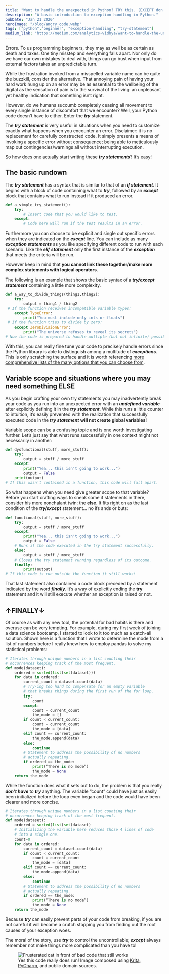 ```yaml
---
title: "Want to handle the unexpected in Python? TRY this. (EXCEPT don’t abuse it)"
description: "A basic introduction to exception handling in Python."
pubDate: "Jan 21 2020"
heroImage: "/blog/angry_code.webp"
tags: ["python","beginner", "exception-handling", "try-statement"]
medium_link: "https://medium.com/analytics-vidhya/want-to-handle-the-unexpected-in-python-try-this-except-dont-abuse-it-169da40700c3"
---
```


Errors. To us programming beginners, they may as well be as certain as death and taxes. One tiny misstep and everything falls apart. Nor only do we have our own mistakes to deal with, things can go bust when input from external factors takes an unpredictable turn.

While the frustration invoked from a misspelled variable name can be quite the buzzkill, consider the alternative. That annoying pain of having your hard work hung up on an error may be as essential to the wellbeing of the digital as the sensation of pain is to the survival of the living: an unpleasant yet healthy indication that something isn’t right.

However, do we humans succumb completely ceasing all movement to every single instance of discomfort that we encounter? Well, your Python code doesn’t have to either. Enter the **_try_** statement.

The **_try statement_** is very useful in situations when you need to customize exactly what happens when you encounter an error. Disclaimer: it is no replacement for carefully constructed code. It simply presents a means of invoking a specific error without consequence; being able to meticulously map out contingencies/warnings all without interrupting execution.

So how does one actually start writing these **_try statements_**? It’s easy!

## The basic rundown

The **_try statement_** has a syntax that is similar to that of an **_if statement_**. It begins with a block of code containing what to **_try_**, followed by an **_except_** block that contains what to run instead if it produced an error.

```python
def a_simple_try_statement():
    try:
        # Insert code that you would like to test.
    except:
        # Code here will run if the test results in an error.
```

Furthermore you can choose to be explicit and single out specific errors when they are indicated on the **_except_** line. You can include as many **_exception statements_** as you like specifying different code to run with each scenario. Like the **_elif_** **_statement_** only the first instance of the **_exception_** that meets the criteria will be run.

However keep in mind that **you cannot link these together/make more complex statements with logical operators**.

The following is an example that shows the basic syntax of a **_try/except statement_** containing a little more complexity.

```python
def a_way_to_divide_things(thing1,thing2):
    try:
        output = thing1 / thing2
 # If the function receives incompatible variable types:
    except TypeError:
        print("You must include only ints or floats")
 # If the function tries to divide by zero:
    except ZeroDivisionError:
        print("The universe refuses to reveal its secrets")
# Now the code is prepared to handle multiple (but not infinite) possibilities.
```

With this, you can really fine tune your code to precisely handle errors since the Python library is able to distinguish among a multitude of **_exceptions_**. This is only scratching the surface and it is worth referencing [more comprehensive lists of the many options that you can choose from](https://www.tutorialsteacher.com/python/error-types-in-python).

## Variable scope and situations where you may need something ELSE

As you begin crafting your own try statements you may inadvertently break your code as you run into an unexpected error with an **_undefined variable_** after explicitly defining it in the **_try statement_**. While this runs a little counter to intuition, it’s easily prevented with the realization that successfully executed code in the **_try statement_** **will not create global variables**!

Variable scope can be a confusing topic and is one worth investigating further. Let’s just say that what runs successfully in one context might not necessarily in another:

```python
def dysfunctional(stuff, more_stuff):
    try:
        output = stuff / more_stuff
    except:
        print("Yea... this isn't going to work...")
        output = False
    print(output)
# If this wasn't contained in a function, this code will fall apart.
```

So what happens when you need give greater scope to that variable? Before you start crafting ways to sneak some if statements in there, consider his more nonchalant twin: the **else**. It fits right on as the last condition of the **_try/except_** statement… no ifs ands or buts:

```python
def functional(stuff, more_stuff):
    try:
        output = stuff / more_stuff
    except:
        print("Yea... this isn't going to work...")
        output = False
    # Runs if the code executed in the try statement successfully.
    else:
        output = stuff / more_stuff
    # Closes the try statement running regardless of its outcome.
    finally:
        print(output)
# If this code is run outside the function it still works!
```

That last statement also contained a code block preceded by a statement indicated by the word **_finally_**. It’s a way of explicitly ending the **try** statement and it will still execute whether an exception is raised or not.

## ↑FINALLY↓

Of course as with any new tool, the potential for bad habits is there and overuse can be very tempting. For example, during my first week of joining a data science bootcamp, I started to look to it too much as a catch-all solution. Shown here is a function that I wrote to determine the mode from a list of numbers before I really knew how to employ pandas to solve my statistical problems:

```python
# Iterates through unique numbers in a list counting their
# occurrences keeping track of the most frequent.
def mode(dataset):
    ordered = sorted(list(set(dataset)))
    for data in ordered:
        current_count = dataset.count(data)
        # Try-ing too hard to compensate for an empty variable
        # that breaks things during the first run of the for loop.
        try:
            count
        except:
            count = current_count
            the_mode = []
        if count < current_count:
            count = current_count
            the_mode = [data]
        elif count == current_count:
            the_mode.append(data)
        else:
            continue
        # Statement to address the possibility of no numbers
        # actually repeating.
        if ordered == the_mode:
            print(“There is no mode”)
            the_mode = None
    return the_mode
```

While the function does what it sets out to do, the problem is that you really **_don’t have_** to **_try_** anything. The variable “count” could have just as easily been initialized before the loop even began and the code would have been clearer and more concise.

```python
# Iterates through unique numbers in a list counting their
# occurrences keeping track of the most frequent.
def mode(dataset):  
    ordered = sorted(list(set(dataset)
    # Initializing the variable here reduces those 4 lines of code
    # into a single one.
    count=0
    for data in ordered:
        current_count = dataset.count(data)
        if count < current_count:
            count = current_count
            the_mode = [data]
        elif count == current_count:
            the_mode.append(data)
        else:
            continue
        # Statement to address the possibility of no numbers
        # actually repeating.
        if ordered == the_mode:
            print(“There is no mode”)
            the_mode = None
    return the_mode
```

Because **_try_** can easily prevent parts of your code from breaking, if you are not careful it will become a crutch stopping you from finding out the root causes of your exception woes.

The moral of the story, use **_try_** to control the uncontrollable; **_except_** always remember not make things more complicated than you have to!

<figure class="blog-image">
    <img
        alt="Frusterated cat in front of bad code that still works"
        src="/blog/angry_code.webp">
    <figcaption>
        Yes this code really does run! Image composed using <a href="https://krita.org/en/">Krita</a>, <a href="https://www.jetbrains.com/pycharm/">PyCharm</a>, and public domain sources.
    </figcaption>
</figure>
